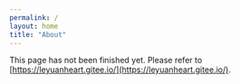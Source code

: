 ```yaml
---
permalink: /
layout: home
title: "About"
---
```


This page has not been finished yet. Please refer to [https://leyuanheart.gitee.io/](https://leyuanheart.gitee.io/).
